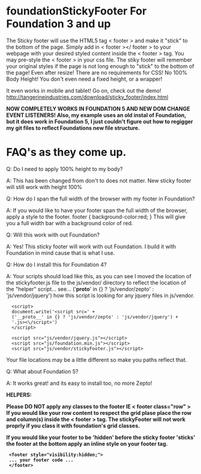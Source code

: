 foundationStickyFooter For Foundation 3 and up
======================
The Sticky footer will use the HTML5 tag < footer > and make it "stick" to the bottom of the page.
Simply add in < footer ></ footer > to your webpage with your desired styled content inside the < footer > tag.
You may pre-style the < footer > in your css file. 
The stiky footer will remember your original styles if the page is not long enough to "stick" to the bottom of the page! Even after resize!
There are no requirements for CSS! No 100% Body Height!
You don't even need a fixed height, or a wrapper!

It even works in mobile and tablet! Go on, check out the demo! http://tangerineindustries.com/download/sticky_footer/index.html

<b>NOW COMPLETELY WORKS IN FOUNDATION 5 AND NEW DOM CHANGE EVENT LISTENERS! Also, my example uses an old instal of Foundation, but it does work in Foundation 5, I just couldn't figure out how to regigger my git files to reflect Foundations new file structure.</b>

FAQ's as they come up.
=====================
Q: Do I need to apply 100% height to my body?

A: This has been changed from don't to does not matter. New sticky footer will still work with height 100%

Q: How do I span the full width of the browser with my footer in Foundation?

A: If you would like to have your footer span the full width of the browser, apply a style to the footer.
footer { background-color:red; } 
This will give you a full width bar with a background color of red.

Q: Will this work with out Foundation?

A: Yes! This sticky footer will work with out Foundation. I build it with Foundation in mind cause that is what I use.

Q: How do I install this for Foundation 4?

A: Your scripts should load like this, as you can see I moved the location of the stickyfooter.js file to the js/vendor/ directory to reflect the location of the "helper" script... see... ('__proto__' in {} ? 'js/vendor/zepto' : 'js/vendor/jquery') how this script is looking for any jquery files in js/vendor.
```
  <script>
  document.write('<script src=' +
  ('__proto__' in {} ? 'js/vendor/zepto' : 'js/vendor/jquery') +
  '.js><\/script>')
  </script>

  <script src="js/vendor/jquery.js"></script>
  <script src="js/foundation.min.js"></script>
  <script src="js/vendor/stickyFooter.js"></script>
```
  
Your file locations may be a little different so make you paths reflect that.

Q: What about Foundation 5? 

A: It works great! and its easy to install too, no more Zepto!


<b>HELPERS:<b>

Please DO NOT apply any classes to the footer IE < footer class="row" > If you would like your row content to respect the grid plase place the row and column(s) inside the < footer > tag. The stickyFooter will not work proprly if you class it with foundation's grid classes.

If you would like your footer to be 'hidden' before the sticky footer 'sticks' the footer at the bottom apply an inline style on your footer tag.
```
 <footer style="visibility:hidden;">
 ... your footer code ...
 </footer>
 ```
